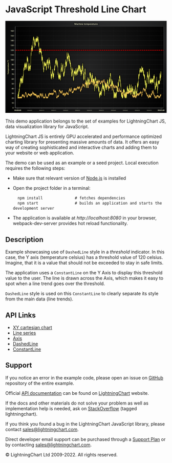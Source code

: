 # JavaScript Threshold Line Chart

![JavaScript Threshold Line Chart](dashedThresholds-darkGold.png)

This demo application belongs to the set of examples for LightningChart JS, data visualization library for JavaScript.

LightningChart JS is entirely GPU accelerated and performance optimized charting library for presenting massive amounts of data. It offers an easy way of creating sophisticated and interactive charts and adding them to your website or web application.

The demo can be used as an example or a seed project. Local execution requires the following steps:

-   Make sure that relevant version of [Node.js](https://nodejs.org/en/download/) is installed
-   Open the project folder in a terminal:

          npm install              # fetches dependencies
          npm start                # builds an application and starts the development server

-   The application is available at _http://localhost:8080_ in your browser, webpack-dev-server provides hot reload functionality.


## Description

Example showcasing use of `DashedLine` style in a _threshold_ indicator.
In this case, the Y axis (temperature celsius) has a threshold value of 120 celsius. Imagine, that it is a value that should not be exceeded to stay in safe limits.

The application uses a `ConstantLine` on the Y Axis to display this threshold value to the user. The line is drawn across the Axis, which makes it easy to spot when a line trend goes over the threshold.

`DashedLine` style is used on this `ConstantLine` to clearly separate its style from the main data (line trends).

## API Links

* [XY cartesian chart]
* [Line series]
* [Axis]
* [DashedLine]
* [ConstantLine]


## Support

If you notice an error in the example code, please open an issue on [GitHub][0] repository of the entire example.

Official [API documentation][1] can be found on [LightningChart][2] website.

If the docs and other materials do not solve your problem as well as implementation help is needed, ask on [StackOverflow][3] (tagged lightningchart).

If you think you found a bug in the LightningChart JavaScript library, please contact sales@lightningchart.com.

Direct developer email support can be purchased through a [Support Plan][4] or by contacting sales@lightningchart.com.

[0]: https://github.com/Arction/
[1]: https://lightningchart.com/lightningchart-js-api-documentation/
[2]: https://lightningchart.com
[3]: https://stackoverflow.com/questions/tagged/lightningchart
[4]: https://lightningchart.com/support-services/

© LightningChart Ltd 2009-2022. All rights reserved.


[XY cartesian chart]: https://lightningchart.com/js-charts/api-documentation/v6.1.0/classes/ChartXY.html
[Line series]: https://lightningchart.com/js-charts/api-documentation/v6.1.0/classes/LineSeries.html
[Axis]: https://lightningchart.com/js-charts/api-documentation/v6.1.0/classes/Axis.html
[DashedLine]: https://lightningchart.com/js-charts/api-documentation/v6.1.0/classes/DashedLine.html
[ConstantLine]: https://lightningchart.com/js-charts/api-documentation/v6.1.0/classes/ConstantLine.html


